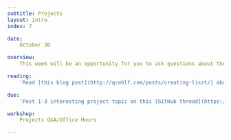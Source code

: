 ```yaml
---
subtitle: Projects
layout: intro
index: 7

date:
    October 30

overview:
    This week will be an opportunity for you to ask questions about the final project, followed by a work session where you can get help with your project from me and your classmates.

reading:
    'Read [this blog post](http://qrohlf.com/posts/creating-lisst/) about what I think makes for a successful project.'

due:
    'Post 1-3 interesting project topic on this [GitHub thread](https://github.com/qrohlf/sensible-web-development/issues/3).  See the next page for project grading/guidelines.'

workshop:
    Projects Q&A/Office Hours

---
```

